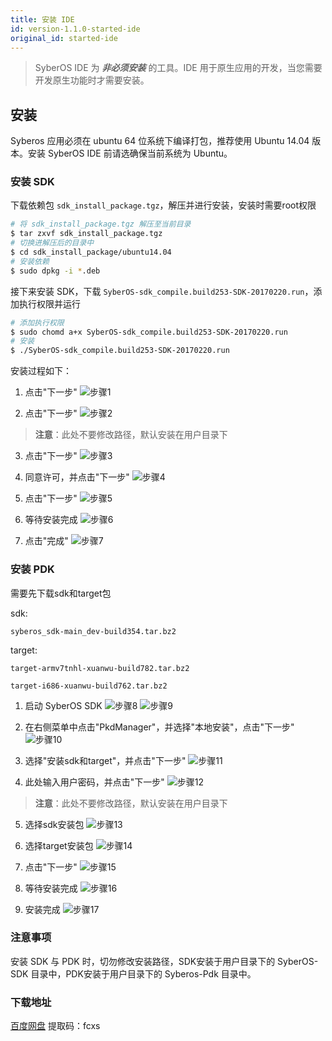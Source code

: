 ```yaml
---
title: 安装 IDE
id: version-1.1.0-started-ide
original_id: started-ide
---
```


> SyberOS IDE 为 ***非必须安装*** 的工具。IDE 用于原生应用的开发，当您需要开发原生功能时才需要安装。

## 安装

Syberos 应用必须在 ubuntu 64 位系统下编译打包，推荐使用 Ubuntu 14.04 版本。安装 SyberOS IDE 前请选确保当前系统为 Ubuntu。

### 安装 SDK

下载依赖包 `sdk_install_package.tgz`，解压并进行安装，安装时需要root权限

```bash
# 将 sdk_install_package.tgz 解压至当前目录
$ tar zxvf sdk_install_package.tgz
# 切换进解压后的目录中
$ cd sdk_install_package/ubuntu14.04
# 安装依赖
$ sudo dpkg -i *.deb
```

接下来安装 SDK，下载 `SyberOS-sdk_compile.build253-SDK-20170220.run`，添加执行权限并运行

```bash
# 添加执行权限
$ sudo chomd a+x SyberOS-sdk_compile.build253-SDK-20170220.run
# 安装
$ ./SyberOS-sdk_compile.build253-SDK-20170220.run
```

安装过程如下：

1. 点击"下一步"
![步骤1](/img/install_sdk/1.png)

2. 点击"下一步"
![步骤2](/img/install_sdk/2.png)
> **注意**：此处不要修改路径，默认安装在用户目录下

3. 点击"下一步"
![步骤3](/img/install_sdk/3.png)

4. 同意许可，并点击"下一步"
![步骤4](/img/install_sdk/4.png)

5. 点击"下一步"
![步骤5](/img/install_sdk/5.png)

6. 等待安装完成
![步骤6](/img/install_sdk/6.png)

7. 点击"完成"
![步骤7](/img/install_sdk/7.png)


### 安装 PDK

需要先下载sdk和target包

sdk: 

`syberos_sdk-main_dev-build354.tar.bz2`

target: 

`target-armv7tnhl-xuanwu-build782.tar.bz2`

`target-i686-xuanwu-build762.tar.bz2`


1. 启动 SyberOS SDK
![步骤8](/img/install_sdk/8.png)
![步骤9](/img/install_sdk/9.png)

2. 在右侧菜单中点击"PkdManager"，并选择"本地安装"，点击"下一步"
![步骤10](/img/install_sdk/10.png)

3. 选择"安装sdk和target"，并点击"下一步"
![步骤11](/img/install_sdk/11.png)

4. 此处输入用户密码，并点击"下一步"
![步骤12](/img/install_sdk/12.png)
> **注意**：此处不要修改路径，默认安装在用户目录下

5. 选择sdk安装包
![步骤13](/img/install_sdk/13.png)

6. 选择target安装包
![步骤14](/img/install_sdk/14.png)

7. 点击"下一步"
![步骤15](/img/install_sdk/15.png)

8. 等待安装完成
![步骤16](/img/install_sdk/16.png)

9. 安装完成
![步骤17](/img/install_sdk/17.png)


### 注意事项

安装 SDK 与 PDK 时，切勿修改安装路径，SDK安装于用户目录下的 SyberOS-SDK 目录中，PDK安装于用户目录下的 Syberos-Pdk 目录中。

### 下载地址

[百度网盘](https://pan.baidu.com/s/1wxQxmD6K-SMryDiWcuXseQ) 提取码：fcxs 